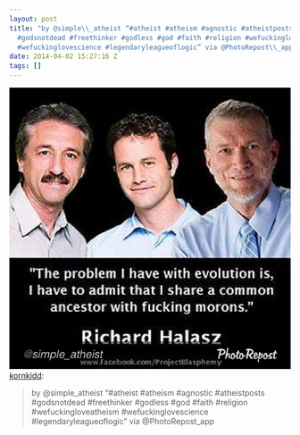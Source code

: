 ```yaml
---
layout: post
title: "by @simple\\_atheist “#atheist #atheism #agnostic #atheistposts
  #godsnotdead #freethinker #godless #god #faith #religion #wefuckingloveatheism
  #wefuckinglovescience #legendaryleagueoflogic” via @PhotoRepost\\_app"
date: 2014-04-02 15:27:16 Z
tags: []
---
```

![](/media/2014/04/81491790669.jpg)
[kornkidd](http://kornkidd.tumblr.com/post/81482780837/by-simple-atheist-atheist-atheism-agnostic):

> by @simple\_atheist “#atheist #atheism #agnostic #atheistposts #godsnotdead #freethinker #godless #god #faith #religion #wefuckingloveatheism #wefuckinglovescience #legendaryleagueoflogic” via @PhotoRepost\_app
